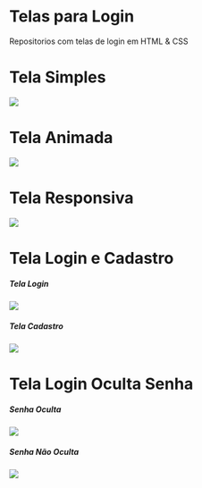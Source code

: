 <h1>Telas para Login</h1>
<p>Repositorios com telas de login em HTML &amp; CSS</p>

<h1>Tela Simples</h1>
<img src="https://github.com/pedrogodri/Imagens/blob/main/HTML%20%26%20CSS/TelaSimples.png">

<h1>Tela Animada</h1>
<img src="https://github.com/pedrogodri/Imagens/blob/main/HTML%20%26%20CSS/TelaAnimada.png">


<h1>Tela Responsiva</h1>
<img src="https://github.com/pedrogodri/Imagens/blob/main/HTML%20%26%20CSS/TelaResponsiva.png">


<h1>Tela Login e Cadastro</h1>
<h5>Tela Login</h5>
<img src="https://github.com/pedrogodri/Imagens/blob/main/HTML%20%26%20CSS/TelaLoginCadastro-Cadastro.png">
<h5>Tela Cadastro</h5>
<img src="https://github.com/pedrogodri/Imagens/blob/main/HTML%20%26%20CSS/TelaLoginCadastro-Login.png">


<h1>Tela Login Oculta Senha</h1>
<h5>Senha Oculta</h5>
<img src="https://github.com/pedrogodri/Imagens/blob/main/HTML%20%26%20CSS/TelaOcultaSenha-Oculta.png">
<h5>Senha Não Oculta</h5>
<img src="https://github.com/pedrogodri/Imagens/blob/main/HTML%20%26%20CSS/TelaOcultaSenha-Mostra.png">
